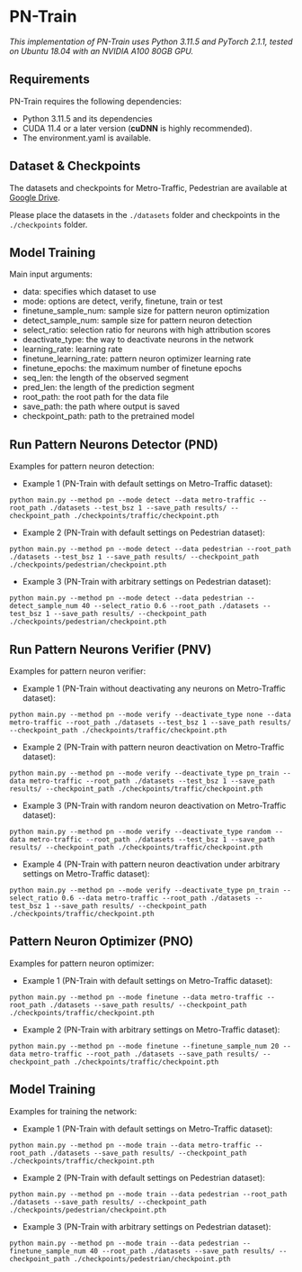 # PN-Train

*This implementation of PN-Train uses Python 3.11.5 and PyTorch 2.1.1, tested on Ubuntu 18.04 with an NVIDIA A100 80GB GPU.*

## Requirements

PN-Train requires the following dependencies:

* Python 3.11.5 and its dependencies
* CUDA 11.4 or a later version (**cuDNN** is highly recommended).
* The environment.yaml is available.

## Dataset & Checkpoints
The datasets and checkpoints for Metro-Traffic, Pedestrian are available at [Google Drive](https://drive.google.com/drive/folders/1wZgMhWcLIFn17iKw0SIMr-zKK04zYtI9?usp=drive_link).

Please place the datasets in the `./datasets` folder and checkpoints in the `./checkpoints` folder.


## Model Training
Main input arguments:
- data: specifies which dataset to use
- mode: options are detect, verify, finetune, train or test
- finetune_sample_num: sample size for pattern neuron optimization
- detect_sample_num: sample size for pattern neuron detection
- select_ratio: selection ratio for neurons with high attribution scores
- deactivate_type: the way to deactivate neurons in the network
- learning_rate: learning rate
- finetune_learning_rate: pattern neuron optimizer learning rate
- finetune_epochs: the maximum number of finetune epochs
- seq_len: the length of the observed segment
- pred_len: the length of the prediction segment
- root_path: the root path for the data file
- save_path: the path where output is saved
- checkpoint_path: path to the pretrained model


## Run Pattern Neurons Detector (PND)

Examples for pattern neuron detection:

* Example 1 (PN-Train with default settings on Metro-Traffic dataset):

```
python main.py --method pn --mode detect --data metro-traffic --root_path ./datasets --test_bsz 1 --save_path results/ --checkpoint_path ./checkpoints/traffic/checkpoint.pth
```

* Example 2 (PN-Train with default settings on Pedestrian dataset):

```
python main.py --method pn --mode detect --data pedestrian --root_path ./datasets --test_bsz 1 --save_path results/ --checkpoint_path ./checkpoints/pedestrian/checkpoint.pth
```

* Example 3 (PN-Train with arbitrary settings on Pedestrian dataset):
```
python main.py --method pn --mode detect --data pedestrian --detect_sample_num 40 --select_ratio 0.6 --root_path ./datasets --test_bsz 1 --save_path results/ --checkpoint_path ./checkpoints/pedestrian/checkpoint.pth
```


## Run Pattern Neurons Verifier (PNV)

Examples for pattern neuron verifier:

* Example 1 (PN-Train without deactivating any neurons on Metro-Traffic dataset):

```
python main.py --method pn --mode verify --deactivate_type none --data metro-traffic --root_path ./datasets --test_bsz 1 --save_path results/ --checkpoint_path ./checkpoints/traffic/checkpoint.pth
```

* Example 2 (PN-Train with pattern neuron deactivation on Metro-Traffic dataset):

```
python main.py --method pn --mode verify --deactivate_type pn_train --data metro-traffic --root_path ./datasets --test_bsz 1 --save_path results/ --checkpoint_path ./checkpoints/traffic/checkpoint.pth
```

* Example 3 (PN-Train with random neuron deactivation on Metro-Traffic dataset):

```
python main.py --method pn --mode verify --deactivate_type random --data metro-traffic --root_path ./datasets --test_bsz 1 --save_path results/ --checkpoint_path ./checkpoints/traffic/checkpoint.pth
```

* Example 4 (PN-Train with pattern neuron deactivation under arbitrary settings on Metro-Traffic dataset):

```
python main.py --method pn --mode verify --deactivate_type pn_train --select_ratio 0.6 --data metro-traffic --root_path ./datasets --test_bsz 1 --save_path results/ --checkpoint_path ./checkpoints/traffic/checkpoint.pth
```

## Pattern Neuron Optimizer (PNO)

Examples for pattern neuron optimizer:

* Example 1 (PN-Train with default settings on Metro-Traffic dataset):

```
python main.py --method pn --mode finetune --data metro-traffic --root_path ./datasets --save_path results/ --checkpoint_path ./checkpoints/traffic/checkpoint.pth
```

* Example 2 (PN-Train with arbitrary settings on Metro-Traffic dataset):

```
python main.py --method pn --mode finetune --finetune_sample_num 20 --data metro-traffic --root_path ./datasets --save_path results/ --checkpoint_path ./checkpoints/traffic/checkpoint.pth
```

## Model Training

Examples for training the network:

* Example 1 (PN-Train with default settings on Metro-Traffic dataset):

```
python main.py --method pn --mode train --data metro-traffic --root_path ./datasets --save_path results/ --checkpoint_path ./checkpoints/traffic/checkpoint.pth
```

* Example 2 (PN-Train with default settings on Pedestrian dataset):

```
python main.py --method pn --mode train --data pedestrian --root_path ./datasets --save_path results/ --checkpoint_path ./checkpoints/pedestrian/checkpoint.pth
```

* Example 3 (PN-Train with arbitrary settings on Pedestrian dataset):
```
python main.py --method pn --mode train --data pedestrian --finetune_sample_num 40 --root_path ./datasets --save_path results/ --checkpoint_path ./checkpoints/pedestrian/checkpoint.pth